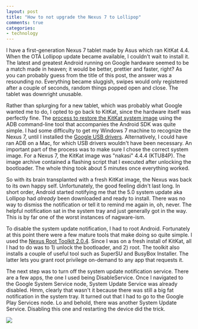 ```yaml
---
layout: post
title: "How to not upgrade the Nexus 7 to Lollipop"
comments: true
categories:
- technology
---
```

I have a first-generation Nexus 7 tablet made by Asus which ran KitKat 4.4.  When the OTA Lollipop update became available, I couldn't wait to install it.  The latest and greatest Android running on Google hardware seemed to be a match made in heaven; it would be better, prettier and faster, right?  As you can probably guess from the title of this post, the answer was a resounding *no*.  Everything became sluggish, swipes would only registered after a couple of seconds, random things popped open and close.  The tablet was downright unusable.

Rather than splurging for a new tablet, which was probably what Google wanted me to do, I opted to go back to KitKat, since the hardware itself was perfectly fine.  The [process to restore the KitKat system image](https://developers.google.com/android/nexus/images) using the ADB command-line tool that accompanies the Android SDK was quite simple.  I had some difficulty to get my Windows 7 machine to recognize the Nexus 7, until I installed the [Google USB drivers](http://developer.android.com/sdk/win-usb.html).  Alternatively, I could have ran ADB on a Mac, for which USB drivers wouldn't have been necessary.  An important part of the process was to make sure I chose the correct system image.  For a Nexus 7, the KitKat image was "nakasi" 4.4.4 (KTU84P).  The image archive contained a flashing script that I executed after unlocking the bootloader.  The whole thing took about 5 minutes once everything worked.

So with its brain transplanted with a fresh KitKat image, the Nexus was back to its own happy self.  Unfortunately, the good feeling didn't last long.  In short order, Android started notifying me that the 5.0 system update aka Lollipop had *already* been downloaded and ready to install.  There was no way to dismiss the notification or tell it to remind me again in, oh, never.  The helpful notification sat in the system tray and just generally got in the way.  This is by far one of the worst instances of nagware-ism.

To disable the system update notification, I had to root Android.  Fortunately at this point there were a few mature tools that make doing so quite simple.  I used the [Nexus Root Toolkit 2.0.4](http://www.wugfresh.com/nrt).  Since I was on a fresh install of KitKat, all I had to do was to 1) unlock the bootloader, and 2) root.  The toolkit also installs a couple of useful tool such as SuperSU and BusyBox Installer.  The latter lets you grant root privilege on-demand to any app that requests it.

The next step was to turn off the system update notification service.  There are a few apps, the one I used being DisableService.  Once I navigated to the Google System Service node, System Update Service was already disabled.  Hmm, clearly that wasn't it because there was still a big fat notification in the system tray.  It turned out that I had to go to the Google Play Services node.  Lo and behold, there was another System Update Service.  Disabling this one and restarting the device did the trick.

![](http://yentran.isamonkey.org/gallery/nexus-7-kitkat/disable-service.png)